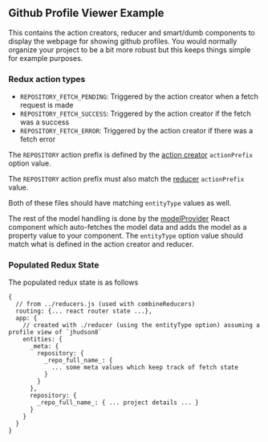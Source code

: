 Github Profile Viewer Example
--------------------------------------------------------
This contains the action creators, reducer and smart/dumb components to display the webpage for showing github profiles.  You would normally organize your project to be a bit more robust but this keeps things simple for example purposes.


### Redux action types

* `REPOSITORY_FETCH_PENDING`: Triggered by the action creator when a fetch request is made
* `REPOSITORY_FETCH_SUCCESS`: Triggered by the action creator if the fetch was a success
* `REPOSITORY_FETCH_ERROR`: Triggered by the action creator if there was a fetch error

The `REPOSITORY` action prefix is defined by the [action creator](./actions.js) `actionPrefix` option value.

The `REPOSITORY` action prefix must also match the [reducer](./reducer.js) `actionPrefix` value.

Both of these files should have matching `entityType` values as well.

The rest of the model handling is done by the [modelProvider](./index.js) React component which auto-fetches the model data and adds the model as a property value to your component.  The `entityType` option value should match what is defined in the action creator and reducer.


### Populated Redux State
The populated redux state is as follows
```
{
  // from ../reducers.js (used with combineReducers)
  routing: {... react router state ...},
  app: {
    // created with ./reducer (using the entityType option) assuming a profile view of `jhudson8`
    entities: {
      _meta: {
        repository: {
          _repo_full_name_: {
            ... some meta values which keep track of fetch state
          }
        }
      },
      repository: {
        _repo_full_name_: { ... project details ... }
      }
    }
  }
}
```
